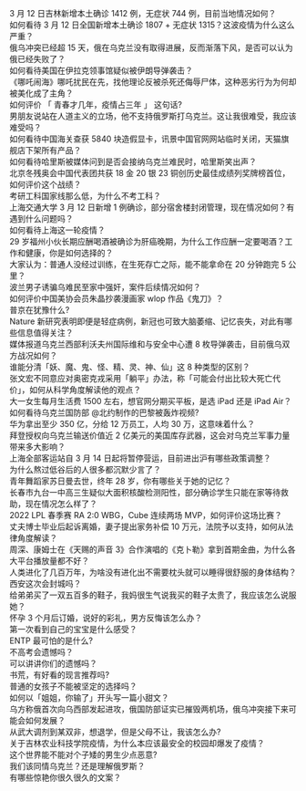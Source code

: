 3 月 12 日吉林新增本土确诊 1412 例，无症状 744 例，目前当地情况如何？  
如何看待 3 月 12 日全国新增本土确诊 1807 + 无症状 1315？这波疫情为什么这么严重？  
俄乌冲突已经超 15 天，俄在乌克兰没有取得进展，反而渐落下风，是否可以认为俄已经失败了？  
如何看待美国在伊拉克领事馆疑似被伊朗导弹袭击？  
《哪吒闹海》哪吒扰民在先，找他理论反被杀死还侮辱尸体，这种恶劣行为为何却被美化成了主角？  
如何评价 「 青春才几年，疫情占三年 」 这句话?  
男朋友说站在人道主义的立场，他不支持俄罗斯打乌克兰。这让我很难受，我应该难受吗？  
如何看待中国海关查获 5840 块造假显卡，讯景中国官网网站临时关闭，天猫旗舰店下架所有产品？  
如何看待哈里斯被媒体问到是否会接纳乌克兰难民时，哈里斯笑出声？  
北京冬残奥会中国代表团共获 18 金 20 银 23 铜创历史最佳成绩列奖牌榜首位，如何评价这个战绩？  
考研工科国家线那么低，为什么不考工科？  
上海交通大学 3 月 12 日新增 1 例确诊，部分宿舍楼封闭管理，现在情况如何？有遇到什么问题吗？  
如何看待上海这一轮疫情？  
29 岁福州小伙长期应酬喝酒被确诊为肝癌晚期，为什么工作应酬一定要喝酒？工作和健康，你是如何选择的？  
大家认为：普通人没经过训练，在生死存亡之际，能不能拿命在 20 分钟跑完 5 公里？  
波兰男子诱骗乌难民至家中强奸，案件后续情况如何？  
如何评价中国美协会员朱晶抄袭漫画家 wlop 作品《鬼刀》？  
普京在犹豫什么?  
Nature 新研究表明即便是轻症病例，新冠也可致大脑萎缩、记忆丧失，对此有哪些信息值得关注？  
媒体报道乌克兰西部利沃夫州国际维和与安全中心遭 8 枚导弹袭击，目前俄乌双方战况如何？  
谁能分清「妖、魔、鬼、怪、精、灵、神、仙」这 8 种类型的区别？  
张文宏不同意应对奥密克戎采用「躺平」办法，称「可能会付出比较大死亡代价」，如何从科学角度解读他的观点？  
大一女生每月生活费 1500 左右，想官网分期买平板，是选 iPad 还是 iPad Air？  
如何看待乌克兰国防部 @北约制作的巴黎被轰炸视频?  
华为拿出至少 350 亿，分给 12 万员工，人均 30 万，这意味着什么？  
拜登授权向乌克兰输送价值近 2 亿美元的美国库存武器，这会对乌克兰军事力量带来多大影响？  
上海全部客运站自 3 月 14 日起将暂停营运，目前进出沪有哪些政策调整？  
为什么熬过低谷后的人很多都沉默少言了？  
青年舞蹈家苏日曼去世，终年 28 岁，你有哪些关于她的记忆？  
长春市九台一中高三生疑似大面积核酸检测阳性，部分确诊学生只能在家等待救助，现在情况怎么样了？  
2022 LPL 春季赛 RA 2:0 WBG，Cube 连续两场 MVP，如何评价这场比赛？  
丈夫博士毕业后起诉离婚，妻子提出家务补偿 10 万元，法院予以支持，如何从法律角度解读？  
周深、康姆士在《天赐的声音 3》合作演唱的《克卜勒》拿到首期金曲，为什么各大平台播放量都不好？  
人类进化了几百万年，为啥没有进化出不需要枕头就可以睡得很舒服的身体结构？  
西安这次会封城吗？  
给弟弟买了一双五百多的鞋子，我妈很生气说我买的鞋子太贵了，我应该怎么说服她？  
怀孕 3 个月后订婚，说好的彩礼，男方反悔该怎么办？  
第一次看到自己的宝宝是什么感受？  
ENTP 最可怕的是什么?  
不高考会遗憾吗？  
可以讲讲你们的遗憾吗？  
书荒，有好看的现言推荐吗?  
普通的女孩子不能被坚定的选择吗？  
如何以「姐姐，你输了」开头写一篇小甜文？  
乌方称俄首次向乌西部发起进攻，俄国防部证实已摧毁两机场，俄乌冲突接下来可能会如何发展？  
从武大调剂到某双非，想退学，但是父母不让，我该怎么办?  
关于吉林农业科技学院疫情，为什么本应该最安全的校园却爆发了疫情？  
这个世界能不能对个子矮的男生少点恶意?  
我们该同情乌克兰？还是理解俄罗斯？  
有哪些惊艳你很久很久的文案？  
